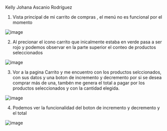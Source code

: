 Kelly Johana Ascanio Rodríguez

1. Vista principal de mi carrito de compras , el menú no es funcional por el momento

![image](https://user-images.githubusercontent.com/101758695/195427916-a8b636ce-37e2-483c-a2d1-abd32c94c33f.png)


2. Al precionar el icono carrito que inicalmente estaba en verde pasa a ser rojo y podemos observar en la parte superior el conteo de productos seleccionados

![image](https://user-images.githubusercontent.com/101758695/195428016-3d09dbfa-1ff8-45f4-860b-93dd36e3b4f5.png)


3. Vor a la pagina Carrito y me encuentro con los productos selccionados, con sus datos y una boton de incremento y decremento por si se desea comprar más de una, tambén me genera el total a pagar por los productos seleccionados y con la cantidad elegida.

![image](https://user-images.githubusercontent.com/101758695/195428273-9bc7a7d1-1040-4bf7-84d2-4b55a360cd39.png)


4. Podemos ver la funcionalidad del boton de incremento y decremento y el total

![image](https://user-images.githubusercontent.com/101758695/195428919-3f103f7f-849c-403c-bac9-e75a6328aa04.png)


